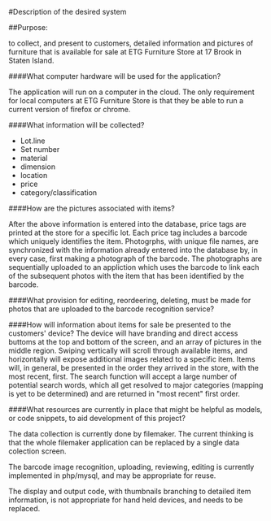 #Description of the desired system

##Purpose:

to collect, and present to customers, detailed information and pictures of furniture that is available for sale at ETG Furniture Store at 17 Brook in Staten Island.

####What computer hardware will be used for the application?

  The application will run on a computer in the cloud. The only requirement for local computers at ETG Furniture Store is that they be able to run a current version of firefox or chrome.
  
####What information will be collected?
*  Lot.line
*  Set number
*  material
*  dimension
*  location
*  price
*  category/classification

####How are the pictures associated with items?

  After the above information is entered into the database, price tags are printed at the store for a specific lot. Each price tag includes a barcode which uniquely identifies the item.
  Photogrphs, with unique file names, are synchronized with the information already entered into the database by, in every case, first making a photograph of the barcode. The photographs are sequentially uploaded to an appliction which uses the barcode to link each of the subsequent photos with the item that has been identified by the barcode.
  
####What provision for editing, reordeering, deleting, must be made for photos that are uploaded to the barcode recognition service?

####How will information about items for sale be presented to the customers' device?
  The device will have branding and direct access buttoms at the top and bottom of the screen, and an array of pictures in the middle region. Swiping vertically will scroll through available items, and horizontally will expose additional images related to a specific item.
  Items will, in general, be presented in the order they arrived in the store, with the most recent, first. The search function will accept a large number of potential search words, which all get resolved to major categories (mapping is yet to be determined) and are returned in "most recent" first order.

####What resources are currently in place that might be helpful as models, or code snippets, to aid development of this project?

The data collection is currently done by filemaker. The current thinking is that the whole filemaker application can be replaced by a single data colection screen. 

The barcode image recognition, uploading, reviewing, editing is currently implemented in php/mysql, and may be appropriate for reuse.
    
The display and output code, with thumbnails branching to detailed item information, is not appropriate for hand held devices, and needs to be replaced.

